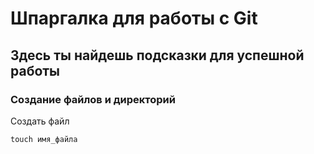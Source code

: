 # Шпаргалка для работы с Git
## Здесь ты найдешь подсказки для успешной работы

### Создание файлов и директорий

Создать файл

```
touch имя_файла

```


